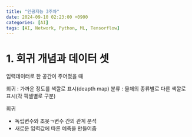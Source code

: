 ```yaml
---
title: "인공지능 3주차"
date: 2024-09-10 02:23:00 +0900
categories: [AI]
tags: [AI, Network, Python, ML, Tensorflow]
---
```


# 1. 회귀 개념과 데이터 셋
입력데이터로 한 공간이 주어졌을 때

회귀 : 가까운 정도를 색깔로 표시(deapth map)
분류 : 물체의 종류별로 다른 색깔로 표시(각 픽셀별로 구분)

회귀

- 독립변수와 조옷ㄱ변수 간의 관계 분석
- 새로운 입력값에 따른 예측을 만들어줌

